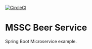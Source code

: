[![CircleCI](https://dl.circleci.com/status-badge/img/circleci/GVvphGnkdbkinhH9SG2b2n/JkNV97VRiFEaxWRMmVEHA9/tree/main.svg?style=svg)](https://dl.circleci.com/status-badge/redirect/circleci/GVvphGnkdbkinhH9SG2b2n/JkNV97VRiFEaxWRMmVEHA9/tree/main)

# MSSC Beer Service

Spring Boot Microservice example.